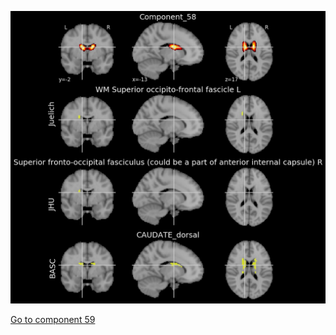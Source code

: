 ![58](preliminary/58.jpg "Component 58")

[Go to component 59](https://parietal-inria.github.io/MODL_atlas/128/59 "Component 59")
